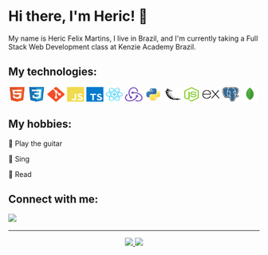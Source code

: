 # Hi there, I'm Heric! 👋

My name is Heric Felix Martins, I live in Brazil, and I'm currently taking a Full Stack Web Development class at Kenzie Academy Brazil.

## My technologies: 
<div style="display: inline_block">
<img  alt="HTML" height="30" width="35" src="https://raw.githubusercontent.com/devicons/devicon/master/icons/html5/html5-original.svg"/>
<img  alt="CSS" height="30" width="35" src="https://raw.githubusercontent.com/devicons/devicon/master/icons/css3/css3-original.svg"/>
<img  alt="Git" height="30" width="35" src="https://raw.githubusercontent.com/devicons/devicon/master/icons/git/git-original.svg"/>
<img  alt="JS" height="30" width="35" src="https://raw.githubusercontent.com/devicons/devicon/master/icons/javascript/javascript-plain.svg"/>
<img  alt="TS" height="30" width="35" src="https://raw.githubusercontent.com/devicons/devicon/master/icons/typescript/typescript-original.svg"/>
<img  alt="React" height="30" width="35" src="https://raw.githubusercontent.com/devicons/devicon/master/icons/react/react-original.svg"/>
<img  alt="Redux" height="30" width="35" src="https://raw.githubusercontent.com/devicons/devicon/master/icons/redux/redux-original.svg"/>
  <img  alt="Python" height="30" width="35" src="https://raw.githubusercontent.com/devicons/devicon/master/icons/python/python-original.svg"/>
  <img  alt="Flask" height="30" width="35" src="https://raw.githubusercontent.com/devicons/devicon/master/icons/flask/flask-original.svg"/>
  <img  alt="NodeJS" height="30" width="35" src="https://raw.githubusercontent.com/devicons/devicon/master/icons/nodejs/nodejs-original.svg"/>
  <img  alt="Express" height="30" width="35" src="https://raw.githubusercontent.com/devicons/devicon/master/icons/express/express-original.svg"/>
  <img  alt="PostgreSQL" height="30" width="35" src="https://raw.githubusercontent.com/devicons/devicon/master/icons/postgresql/postgresql-original.svg"/>
  <img  alt="MongoDB" height="30" width="35" src="https://raw.githubusercontent.com/devicons/devicon/master/icons/mongodb/mongodb-original.svg"/>
</div>

## My hobbies:

:guitar: Play the guitar

:microphone: Sing

:book: Read

## Connect with me:
<div>
<a href="https://linkedin.in/hericfelix" target="_blank"><img src="https://img.shields.io/badge/-LinkedIn-%230077B5?style=for-the-badge&logo=linkedin&logoColor=white" target="_blank"></a>
</div>

---

<div align="center">
  <a href="https://github.com/hericfelix">
  <img height="180em" src=https://github-readme-stats.vercel.app/api?username=hericfelix&count_private=false&show_icons=true&theme=midnight-purple>
  <img height="180em" src="https://github-readme-stats.vercel.app/api/top-langs/?username=hericfelix&layout=compact&theme=midnight-purple"/>
</div>
